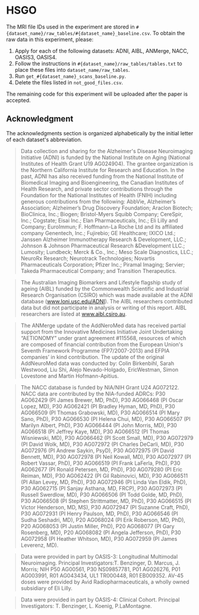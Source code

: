 # HSGO
The MRI file IDs used in the experiment are stored in `#{dataset_name}/raw_tables/#{dataset_name}_baseline.csv`. 
To obtain the raw data in this experiment, please:
1. Apply for each of the following datasets: ADNI, AIBL, ANMerge, NACC, OASIS3, OASIS4.
2. Follow the instructions in `#{dataset_name}/raw_tables/tables.txt` to place these files into `dataset_name/raw_tables`.
3. Run `get_#{dataset_name}_scans_baseline.py`.
4. Delete the files listed in `not_good_files.csv`.

The remaining code for this experiment will be uploaded after the paper is accepted.

## Acknowledgment
The acknowledgments section is organized alphabetically by the initial letter of each dataset's abbreviation.

> Data collection and sharing for the Alzheimer's Disease Neuroimaging Initiative (ADNI) is funded by the National Institute on Aging (National Institutes of Health Grant U19 AG024904). The grantee organization is the Northern California Institute for Research and Education. In the past, ADNI has also received funding from the National Institute of Biomedical Imaging and Bioengineering, the Canadian Institutes of Health Research, and private sector contributions through the Foundation for the National Institutes of Health (FNIH) including generous contributions from the following: AbbVie, Alzheimer’s Association; Alzheimer’s Drug Discovery Foundation; Araclon Biotech; BioClinica, Inc.; Biogen; Bristol-Myers Squibb Company; CereSpir, Inc.; Cogstate; Eisai Inc.; Elan Pharmaceuticals, Inc.; Eli Lilly and Company; EuroImmun; F. Hoffmann-La Roche Ltd and its affiliated company Genentech, Inc.; Fujirebio; GE Healthcare; IXICO Ltd.; Janssen Alzheimer Immunotherapy Research & Development, LLC.; Johnson & Johnson Pharmaceutical Research &Development LLC.; Lumosity; Lundbeck; Merck & Co., Inc.; Meso Scale Diagnostics, LLC.; NeuroRx Research; Neurotrack Technologies; Novartis Pharmaceuticals Corporation; Pfizer Inc.; Piramal Imaging; Servier; Takeda Pharmaceutical Company; and Transition Therapeutics. 

> The Australian Imaging Biomarkers and Lifestyle flagship study of ageing (AIBL) funded by the Commonwealth Scientific and Industrial Research Organisation (CSIRO) which was made available at the ADNI database (www.loni.usc.edu/ADNI). The AIBL researchers contributed data but did not participate in analysis or writing of this report. AIBL researchers are listed at www.aibl.csiro.au.

> The ANMerge update of the AddNeroMed data has received partial support from the Innovative Medicines Initiative Joint Undertaking “AETIONOMY” under grant agreement #115568, resources of which are composed of financial contribution from the European Union's Seventh Framework Programme (FP7/2007-2013) and EFPIA companies’ in kind contribution. The update of the original AddNeuroMed data was conducted by: Colin Birkenbihl, Sarah Westwood, Liu Shi, Alejo Nevado-Holgado, EricWestman, Simon Lovestone and Martin Hofmann-Apitius.

> The NACC database is funded by NIA/NIH Grant U24 AG072122. NACC data are contributed by the NIA-funded ADRCs: P30 AG062429 (PI James Brewer, MD, PhD), P30 AG066468 (PI Oscar Lopez, MD), P30 AG062421 (PI Bradley Hyman, MD, PhD), P30 AG066509 (PI Thomas Grabowski, MD), P30 AG066514 (PI Mary Sano, PhD), P30 AG066530 (PI Helena Chui, MD), P30 AG066507 (PI Marilyn Albert, PhD), P30 AG066444 (PI John Morris, MD), P30 AG066518 (PI Jeffrey Kaye, MD), P30 AG066512 (PI Thomas Wisniewski, MD), P30 AG066462 (PI Scott Small, MD), P30 AG072979 (PI David Wolk, MD), P30 AG072972 (PI Charles DeCarli, MD), P30 AG072976 (PI Andrew Saykin, PsyD), P30 AG072975 (PI David Bennett, MD), P30 AG072978 (PI Neil Kowall, MD), P30 AG072977 (PI Robert Vassar, PhD), P30 AG066519 (PI Frank LaFerla, PhD), P30 AG062677 (PI Ronald Petersen, MD, PhD), P30 AG079280 (PI Eric Reiman, MD), P30 AG062422 (PI Gil Rabinovici, MD), P30 AG066511 (PI Allan Levey, MD, PhD), P30 AG072946 (PI Linda Van Eldik, PhD), P30 AG062715 (PI Sanjay Asthana, MD, FRCP), P30 AG072973 (PI Russell Swerdlow, MD), P30 AG066506 (PI Todd Golde, MD, PhD), P30 AG066508 (PI Stephen Strittmatter, MD, PhD), P30 AG066515 (PI Victor Henderson, MD, MS), P30 AG072947 (PI Suzanne Craft, PhD), P30 AG072931 (PI Henry Paulson, MD, PhD), P30 AG066546 (PI Sudha Seshadri, MD), P20 AG068024 (PI Erik Roberson, MD, PhD), P20 AG068053 (PI Justin Miller, PhD), P20 AG068077 (PI Gary Rosenberg, MD), P20 AG068082 (PI Angela Jefferson, PhD), P30 AG072958 (PI Heather Whitson, MD), P30 AG072959 (PI James Leverenz, MD).

> Data were provided in part by OASIS-3: Longitudinal Multimodal Neuroimaging. Principal Investigators:T. Benzinger, D. Marcus, J. Morris; NIH P50 AG00561, P30 NS09857781, P01 AG026276, P01 AG003991, R01 AG043434, UL1 TR000448, R01 EB009352. AV-45 doses were provided by Avid Radiopharmaceuticals, a wholly owned subsidiary of Eli Lilly.

> Data were provided in part by OASIS-4: Clinical Cohort. Principal Investigators: T. Benzinger, L. Koenig, P.LaMontagne.
